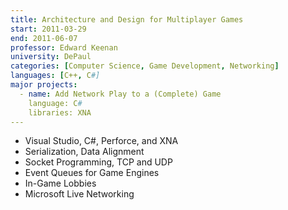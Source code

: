 ```yaml
---
title: Architecture and Design for Multiplayer Games
start: 2011-03-29
end: 2011-06-07
professor: Edward Keenan
university: DePaul
categories: [Computer Science, Game Development, Networking]
languages: [C++, C#]
major projects:
  - name: Add Network Play to a (Complete) Game
    language: C#
    libraries: XNA
---
```

- Visual Studio, C#, Perforce, and XNA
- Serialization, Data Alignment
- Socket Programming, TCP and UDP
- Event Queues for Game Engines
- In-Game Lobbies
- Microsoft Live Networking

